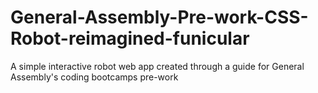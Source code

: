 # General-Assembly-Pre-work-CSS-Robot-reimagined-funicular
A simple interactive robot web app created through a guide for General Assembly's coding bootcamps pre-work
